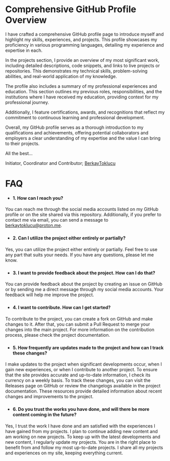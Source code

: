 
# Comprehensive GitHub Profile Overview 

I have crafted a comprehensive GitHub profile page to introduce myself and highlight my skills, experiences, and projects. This profile showcases my proficiency in various programming languages, detailing my experience and expertise in each.

In the projects section, I provide an overview of my most significant work, including detailed descriptions, code snippets, and links to live projects or repositories. This demonstrates my technical skills, problem-solving abilities, and real-world application of my knowledge.

The profile also includes a summary of my professional experiences and education. This section outlines my previous roles, responsibilities, and the institutions where I have received my education, providing context for my professional journey.

Additionally, I feature certifications, awards, and recognitions that reflect my commitment to continuous learning and professional development.

Overall, my GitHub profile serves as a thorough introduction to my qualifications and achievements, offering potential collaborators and employers a clear understanding of my expertise and the value I can bring to their projects.

All the best...

Initiator, Coordinator and Contributor; [BerkayToklucu](https://www.github.com/BerkayToklucu)


# FAQ

- #### 1.  How can I reach you?
You can reach me through the social media accounts listed on my GitHub profile or on the site shared via this repository. Additionally, if you prefer to contact me via email, you can send a message to berkaytoklucu@proton.me.
###
- #### 2. Can I utilize the project either entirely or partially?
Yes, you can utilize the project either entirely or partially. Feel free to use any part that suits your needs. If you have any questions, please let me know.
###
- #### 3. I want to provide feedback about the project. How can I do that?
You can provide feedback about the project by creating an issue on GitHub or by sending me a direct message through my social media accounts. Your feedback will help me improve the project.
###
- #### 4. I want to contribute. How can I get started?
To contribute to the project, you can create a fork on GitHub and make changes to it. After that, you can submit a Pull Request to merge your changes into the main project. For more information on the contribution process, please check the project documentation.
###
- #### 5. How frequently are updates made to the project and how can I track these changes?
I make updates to the project when significant developments occur, when I gain new experiences, or when I contribute to another project. To ensure that the site provides accurate and up-to-date information, I check its currency on a weekly basis. To track these changes, you can visit the Releases page on GitHub or review the changelogs available in the project documentation. These resources provide detailed information about recent changes and improvements to the project.
###
- #### 6. Do you trust the works you have done, and will there be more content coming in the future?
Yes, I trust the work I have done and am satisfied with the experiences I have gained from my projects. I plan to continue adding new content and am working on new projects. To keep up with the latest developments and new content, I regularly update my projects. You are in the right place to benefit from and follow my most up-to-date projects. I share all my projects and experiences on my site, keeping everything current.
